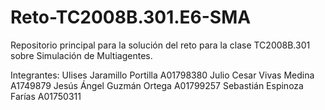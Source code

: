 # Reto-TC2008B.301.E6-SMA
Repositorio principal para la solución del reto para la clase TC2008B.301 sobre Simulación de Multiagentes.

Integrantes:
Ulises Jaramillo Portilla   A01798380
Julio Cesar Vivas Medina    A1749879
Jesús Ángel Guzmán Ortega   A01799257
Sebastián Espinoza Farías   A01750311
